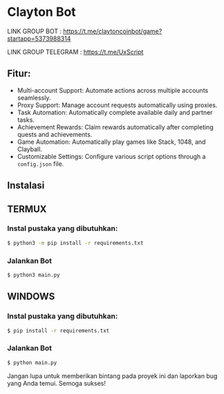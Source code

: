 # Clayton Bot

LINK GROUP BOT : https://t.me/claytoncoinbot/game?startapp=5373988314

LINK GROUP TELEGRAM : https://t.me/UxScript
## Fitur:
- Multi-account Support: Automate actions across multiple accounts seamlessly.
- Proxy Support: Manage account requests automatically using proxies.
- Task Automation: Automatically complete available daily and partner tasks.
- Achievement Rewards: Claim rewards automatically after completing quests and achievements.
- Game Automation: Automatically play games like Stack, 1048, and Clayball.
- Customizable Settings: Configure various script options through a `config.json` file.

## Instalasi

## TERMUX
### Instal pustaka yang dibutuhkan:
```bash
$ python3 -m pip install -r requirements.txt
```
### Jalankan Bot   
```bash
$ python3 main.py
```

## WINDOWS
### Instal pustaka yang dibutuhkan:
```bash
$ pip install -r requirements.txt
```
### Jalankan Bot   
```bash
$ python main.py
```

Jangan lupa untuk memberikan bintang pada proyek ini dan laporkan bug yang Anda temui. Semoga sukses!
